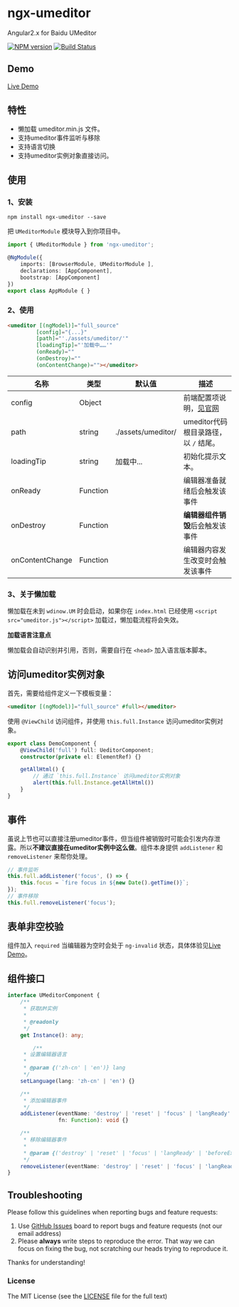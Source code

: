 # ngx-umeditor
Angular2.x for Baidu UMeditor

[![NPM version](https://img.shields.io/npm/v/ngx-umeditor.svg)](https://www.npmjs.com/package/ngx-umeditor)
[![Build Status](https://travis-ci.org/cipchk/ngx-umeditor.svg?branch=master)](https://travis-ci.org/cipchk/ngx-umeditor)


## Demo

[Live Demo](https://cipchk.github.io/ngx-umeditor/)

## 特性

+ 懒加载 umeditor.min.js 文件。
+ 支持umeditor事件监听与移除
+ 支持语言切换
+ 支持umeditor实例对象直接访问。

## 使用

### 1、安装

```
npm install ngx-umeditor --save
```

把 `UMeditorModule` 模块导入到你项目中。

```typescript
import { UMeditorModule } from 'ngx-umeditor';

@NgModule({
    imports: [BrowserModule, UMeditorModule ],
    declarations: [AppComponent],
    bootstrap: [AppComponent]
})
export class AppModule { }
```

### 2、使用

```html
<umeditor [(ngModel)]="full_source" 
         [config]="{...}"
         [path]="'./assets/umeditor/'"
         [loadingTip]="'加载中……'"
         (onReady)=""
         (onDestroy)=""
         (onContentChange)=""></umeditor>
```

| 名称    | 类型           | 默认值  | 描述 |
| ------- | ------------- | ----- | ----- |
| config | Object |  | 前端配置项说明，[见官网](http://fex.baidu.com/umeditor/#start-config) |
| path | string | ./assets/umeditor/ | umeditor代码根目录路径，以 `/` 结尾。 |
| loadingTip | string | 加载中... | 初始化提示文本。 |
| onReady | Function |  | 编辑器准备就绪后会触发该事件 |
| onDestroy | Function |  | **编辑器组件销毁**后会触发该事件 |
| onContentChange | Function |  | 编辑器内容发生改变时会触发该事件 |

### 3、关于懒加载

懒加载在未到 `wdinow.UM` 时会启动，如果你在 `index.html` 已经使用 `<script src="umeditor.js"></script>` 加载过，懒加载流程将会失效。

**加载语言注意点**

懒加载会自动识别并引用，否则，需要自行在 `<head>` 加入语言版本脚本。

## 访问umeditor实例对象

首先，需要给组件定义一下模板变量：

```html
<umeditor [(ngModel)]="full_source" #full></umeditor>
```

使用 `@ViewChild` 访问组件，并使用 `this.full.Instance` 访问umeditor实例对象。

```typescript
export class DemoComponent {
    @ViewChild('full') full: UeditorComponent;
    constructor(private el: ElementRef) {}

    getAllHtml() {
        // 通过 `this.full.Instance` 访问umeditor实例对象
        alert(this.full.Instance.getAllHtml())
    }
}
```

## 事件

虽说上节也可以直接注册umeditor事件，但当组件被销毁时可能会引发内存泄露。所以**不建议直接在umeditor实例中这么做**。组件本身提供 `addListener` 和 `removeListener` 来帮你处理。

```typescript
// 事件监听
this.full.addListener('focus', () => {
    this.focus = `fire focus in ${new Date().getTime()}`;
});
// 事件移除
this.full.removeListener('focus');
```

## 表单非空校验

组件加入 `required` 当编辑器为空时会处于 `ng-invalid` 状态，具体体验见[Live Demo](https://cipchk.github.io/ngx-umeditor/)。

## 组件接口

```typescript
interface UMeditorComponent {
    /**
     * 获取UM实例
     * 
     * @readonly
     */
    get Instance(): any;

        /**
     * 设置编辑器语言
     * 
     * @param {('zh-cn' | 'en')} lang 
     */
    setLanguage(lang: 'zh-cn' | 'en') {}

    /**
     * 添加编辑器事件
     */
    addListener(eventName: 'destroy' | 'reset' | 'focus' | 'langReady' | 'beforeExecCommand' | 'afterExecCommand' | 'firstBeforeExecCommand' | 'beforeGetContent' | 'afterGetContent' | 'getAllHtml' | 'beforeSetContent' | 'afterSetContent' | 'selectionchange' | 'beforeSelectionChange' | 'afterSelectionChange', 
                fn: Function): void {}

    /**
     * 移除编辑器事件
     * 
     * @param {('destroy' | 'reset' | 'focus' | 'langReady' | 'beforeExecCommand' | 'afterExecCommand' | 'firstBeforeExecCommand' | 'beforeGetContent' | 'afterGetContent' | 'getAllHtml' | 'beforeSetContent' | 'afterSetContent' | 'selectionchange' | 'beforeSelectionChange' | 'afterSelectionChange')} eventName 
     */
    removeListener(eventName: 'destroy' | 'reset' | 'focus' | 'langReady' | 'beforeExecCommand' | 'afterExecCommand' | 'firstBeforeExecCommand' | 'beforeGetContent' | 'afterGetContent' | 'getAllHtml' | 'beforeSetContent' | 'afterSetContent' | 'selectionchange' | 'beforeSelectionChange' | 'afterSelectionChange'): void {}
}
```

## Troubleshooting

Please follow this guidelines when reporting bugs and feature requests:

1. Use [GitHub Issues](https://github.com/cipchk/ngx-umeditor/issues) board to report bugs and feature requests (not our email address)
2. Please **always** write steps to reproduce the error. That way we can focus on fixing the bug, not scratching our heads trying to reproduce it.

Thanks for understanding!

### License

The MIT License (see the [LICENSE](https://github.com/cipchk/ngx-umeditor/blob/master/LICENSE) file for the full text)
